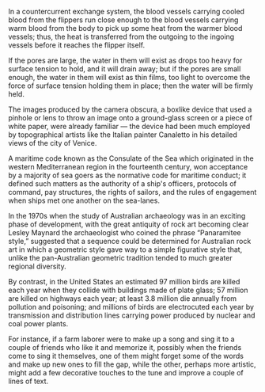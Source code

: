 In a countercurrent exchange system, the blood vessels carrying cooled blood from the flippers run close enough to the blood vessels carrying warm blood from the body to pick up some heat from the warmer blood vessels; thus, the heat is transferred from the outgoing to the ingoing vessels before it reaches the flipper itself.

If the pores are large, the water in them will exist as drops too heavy for surface tension to hold, and it will drain away; but if the pores are small enough, the water in them will exist as thin films, too light to overcome the force of surface tension holding them in place; then the water will be firmly held.

The images produced by the camera obscura, a boxlike device that used a pinhole or lens to throw an image onto a ground-glass screen or a piece of white paper, were already familiar — the device had been much employed by topographical artists like the Italian painter Canaletto in his detailed views of the city of Venice.

A maritime code known as the Consulate of the Sea which originated in the western Mediterranean region in the fourteenth century, won acceptance by a majority of sea goers as the normative code for maritime conduct; it defined such matters as the authority of a ship's officers, protocols of command, pay structures, the rights of sailors, and the rules of engagement when ships met one another on the sea-lanes.


In the 1970s when the study of Australian archaeology was in an exciting phase of development, with the great antiquity of rock art becoming clear Lesley Maynard the archaeologist who coined the phrase “Panaramitee style,” suggested that a sequence could be determined for Australian rock art in which a geometric style gave way to a simple figurative style that, unlike the pan-Australian geometric tradition tended to much greater regional diversity.


By contrast, in the United States an estimated 97 million birds are killed each year when they collide with buildings made of plate glass; 57 million are killed on highways each year; at least 3.8 million die annually from pollution and poisoning; and millions of birds are electrocuted each year by transmission and distribution lines carrying power produced by nuclear and coal power plants.

For instance, if a farm laborer were to make up a song and sing it to a couple of friends who like it and memorize it, possibly when the friends come to sing it themselves, one of them might forget some of the words and make up new ones to fill the gap, while the other, perhaps more artistic, might add a few decorative touches to the tune and improve a couple of lines of text.


